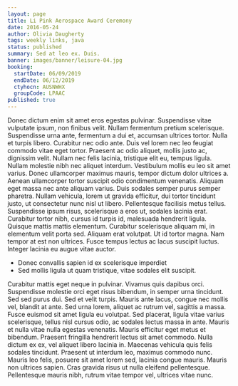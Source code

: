 ```yaml
---
layout: page
title: Li Pink Aerospace Award Ceremony
date: 2016-05-24
author: Olivia Daugherty
tags: weekly links, java
status: published
summary: Sed at leo ex. Duis.
banner: images/banner/leisure-04.jpg
booking:
  startDate: 06/09/2019
  endDate: 06/12/2019
  ctyhocn: AUSNWHX
  groupCode: LPAAC
published: true
---
```

Donec dictum enim sit amet eros egestas pulvinar. Suspendisse vitae vulputate ipsum, non finibus velit. Nullam fermentum pretium scelerisque. Suspendisse urna ante, fermentum a dui et, accumsan ultrices tortor. Nulla et turpis libero. Curabitur nec odio ante. Duis vel lorem nec leo feugiat commodo vitae eget tortor. Praesent ac odio aliquet, mollis justo ac, dignissim velit. Nullam nec felis lacinia, tristique elit eu, tempus ligula. Nullam molestie nibh nec aliquet interdum. Vestibulum mollis eu leo sit amet varius. Donec ullamcorper maximus mauris, tempor dictum dolor ultrices a.
Aenean ullamcorper tortor suscipit odio condimentum venenatis. Aliquam eget massa nec ante aliquam varius. Duis sodales semper purus semper pharetra. Nullam vehicula, lorem ut gravida efficitur, dui tortor tincidunt justo, ut consectetur nunc nisl ut libero. Pellentesque facilisis metus tellus. Suspendisse ipsum risus, scelerisque a eros ut, sodales lacinia erat. Curabitur tortor nibh, cursus id turpis id, malesuada hendrerit ligula. Quisque mattis mattis elementum. Curabitur scelerisque aliquam mi, in elementum velit porta sed. Aliquam erat volutpat. Ut id tortor magna. Nam tempor at est non ultrices. Fusce tempus lectus ac lacus suscipit luctus. Integer lacinia eu augue vitae auctor.

* Donec convallis sapien id ex scelerisque imperdiet
* Sed mollis ligula ut quam tristique, vitae sodales elit suscipit.

Curabitur mattis eget neque in pulvinar. Vivamus quis dapibus orci. Suspendisse molestie orci eget risus bibendum, in semper urna tincidunt. Sed sed purus dui. Sed et velit turpis. Mauris ante lacus, congue nec mollis vel, blandit at ante. Sed urna lorem, aliquet ac rutrum vel, sagittis a massa.
Fusce euismod sit amet ligula eu volutpat. Sed placerat, ligula vitae varius scelerisque, tellus nisl cursus odio, ac sodales lectus massa in ante. Mauris et nulla vitae nulla egestas venenatis. Mauris efficitur eget metus et bibendum. Praesent fringilla hendrerit lectus sit amet commodo. Nulla dictum ex ex, vel aliquet libero lacinia in. Maecenas vehicula quis felis sodales tincidunt. Praesent ut interdum leo, maximus commodo nunc. Mauris leo felis, posuere sit amet lorem sed, lacinia congue mauris. Mauris non ultrices sapien. Cras gravida risus ut nulla eleifend pellentesque. Pellentesque mauris nibh, rutrum vitae tempor vel, ultrices vitae nunc.

